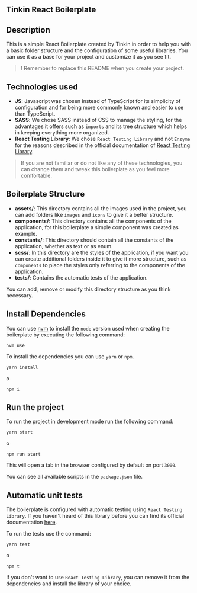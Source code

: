 ## Tinkin React Boilerplate 

## Description

This is a simple React Boilerplate created by Tinkin in order to help you with a basic folder structure and the configuration of some useful libraries. You can use it as a base for your project and customize it as you see fit.

>! Remember to replace this README when you create your project.

## Technologies used

* **JS**: Javascript was chosen instead of TypeScript for its simplicity of configuration and for being more commonly known and easier to use than TypeScript.
* **SASS**: We chose SASS instead of CSS to manage the styling, for the advantages it offers such as `imports` and its tree structure which helps in keeping everything more organized.
* **React Testing Library**: We chose `React Testing Library` and not `Enzyme` for the reasons described in the official documentation of [React Testing Library](https://testing-library.com/docs/react-testing-library/intro#the-problem).

> If you are not familiar or do not like any of these technologies, you can change them and tweak this boilerplate as you feel more comfortable.

## Boilerplate Structure

* **assets/**: This directory contains all the images used in the project, you can add folders like `images` and `icons` to give it a better structure.
* **components/**: This directory contains all the components of the application, for this boilerplate a simple component was created as example.
* **constants/**: This directory should contain all the constants of the application, whether as text or as enum.
* **scss/**: In this directory are the styles of the application, if you want you can create additional folders inside it to give it more structure, such as `components` to place the styles only referring to the components of the application.
* **tests/**: Contains the automatic tests of the application.

You can add, remove or modify this directory structure as you think necessary.

## Install Dependencies

You can use [nvm](https://github.com/nvm-sh/nvm) to install the `node` version used when creating the boilerplate by executing the following command:

```
nvm use
```

To install the dependencies you can use `yarn` or `npm`.

```
yarn install
```
o
```
npm i
```

## Run the project

To run the project in development mode run the following command:

```
yarn start
```
o
```
npm run start
```

This will open a tab in the browser configured by default on port `3000`.

You can see all available scripts in the `package.json` file.

## Automatic unit tests

The boilerplate is configured with automatic testing using `React Testing Library`. If you haven't heard of this library before you can find its official documentation [here](https://testing-library.com/docs/react-testing-library/intro).

To run the tests use the command:

```
yarn test
```
o
```
npm t
```

If you don't want to use `React Testing Library`, you can remove it from the dependencies and install the library of your choice.
